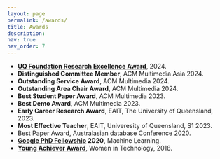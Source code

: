 ```yaml
---
layout: page
permalink: /awards/
title: Awards
description: 
nav: true
nav_order: 7
---
```


- **[UQ Foundation Research Excellence Award](https://research-support.uq.edu.au/uq-research-and-innovation-awards-excellence)**, 2024.
- **Distinguished Committee Member**, ACM Multimedia Asia 2024. 
- **Outstanding Service Award**, ACM Multimedia 2024.
- **Outstanding Area Chair Award**, ACM Multimedia 2024.
- **Best Student Paper Award**, ACM Multimedia 2023.
- **Best Demo Award**, ACM Multimedia 2023.
- **Early Career Research Award**, EAIT, The University of Queensland, 2023.
- **Most Effective Teacher**, EAIT, Univeresity of Queensland, S1 2023.
- Best Paper Award, Australasian database Conference 2020.
- **[Google PhD Fellowship](https://research.google/outreach/phd-fellowship/recipients/?category=2020) 2020**, Machine Learning.
- **[Young Achiever Award](https://wit.org.au/awards/2018-award-winners/)**, Women in Technology, 2018. 

